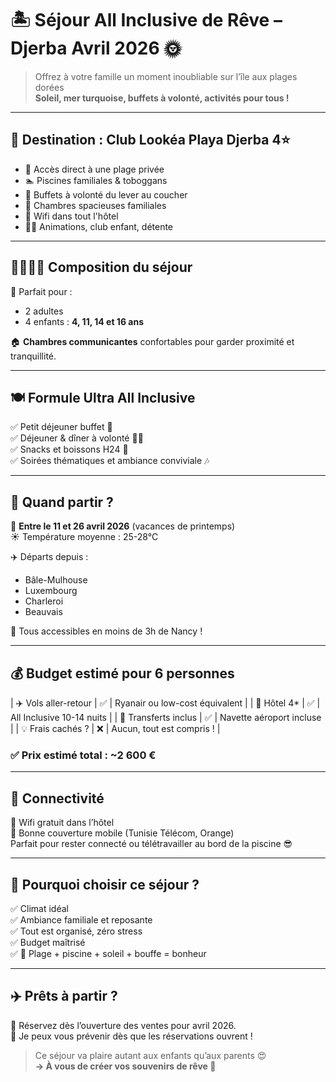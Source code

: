 # 🏝️ Séjour All Inclusive de Rêve – Djerba Avril 2026 🌞

> Offrez à votre famille un moment inoubliable sur l’île aux plages dorées  
> **Soleil, mer turquoise, buffets à volonté, activités pour tous !**

---

## 📍 Destination : **Club Lookéa Playa Djerba 4⭐**

- 🌊 Accès direct à une plage privée  
- 🏊 Piscines familiales & toboggans  
- 🍴 Buffets à volonté du lever au coucher  
- 🛌 Chambres spacieuses familiales  
- 📶 Wifi dans tout l'hôtel  
- 🧘‍♀️ Animations, club enfant, détente

---

## 👨‍👩‍👧‍👦 Composition du séjour

🎯 Parfait pour :
- 2 adultes  
- 4 enfants : **4, 11, 14 et 16 ans**

🏠 **Chambres communicantes** confortables pour garder proximité et tranquillité.

---

## 🍽️ Formule Ultra All Inclusive

✅ Petit déjeuner buffet 🥐  
✅ Déjeuner & dîner à volonté 🍝🥗  
✅ Snacks et boissons H24 🍹  
✅ Soirées thématiques et ambiance conviviale 🎶

---

## 📅 Quand partir ?

📆 **Entre le 11 et 26 avril 2026** (vacances de printemps)  
☀️ Température moyenne : 25-28°C

✈️ Départs depuis :
- Bâle-Mulhouse  
- Luxembourg  
- Charleroi  
- Beauvais  

🚗 Tous accessibles en moins de 3h de Nancy !

---

## 💰 Budget estimé pour 6 personnes

| ✈️ Vols aller-retour     | ✅ | Ryanair ou low-cost équivalent |
| 🏨 Hôtel 4*              | ✅ | All Inclusive 10-14 nuits      |
| 🚐 Transferts inclus     | ✅ | Navette aéroport incluse       |
| 💡 Frais cachés ?        | ❌ | Aucun, tout est compris !      |

### ✅ **Prix estimé total : ~2 600 €**

---

## 📶 Connectivité

📱 Wifi gratuit dans l’hôtel  
📡 Bonne couverture mobile (Tunisie Télécom, Orange)  
Parfait pour rester connecté ou télétravailler au bord de la piscine 😎

---

## 🎁 Pourquoi choisir ce séjour ?

✅ Climat idéal  
✅ Ambiance familiale et reposante  
✅ Tout est organisé, zéro stress  
✅ Budget maîtrisé  
✅ 🌊 Plage + piscine + soleil + bouffe = bonheur

---

## ✈️ Prêts à partir ? 

📩 Réservez dès l’ouverture des ventes pour avril 2026.  
💬 Je peux vous prévenir dès que les réservations ouvrent !

> Ce séjour va plaire autant aux enfants qu’aux parents 😍  
> **→ À vous de créer vos souvenirs de rêve 🌅**
